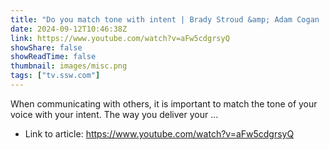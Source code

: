 ```yaml
---
title: "Do you match tone with intent | Brady Stroud &amp; Adam Cogan | SSW Rules"
date: 2024-09-12T10:46:38Z
link: https://www.youtube.com/watch?v=aFw5cdgrsyQ
showShare: false
showReadTime: false
thumbnail: images/misc.png
tags: ["tv.ssw.com"]
---
```

When communicating with others, it is important to match the tone of your voice with your intent. The way you deliver your ...

- Link to article: https://www.youtube.com/watch?v=aFw5cdgrsyQ